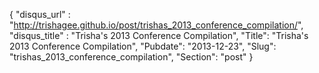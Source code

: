 {
 "disqus_url" : "http://trishagee.github.io/post/trishas_2013_conference_compilation/",
 "disqus_title" : "Trisha's 2013 Conference Compilation",
 "Title": "Trisha's 2013 Conference Compilation",
 "Pubdate": "2013-12-23",
 "Slug": "trishas_2013_conference_compilation",
 "Section": "post"
}

